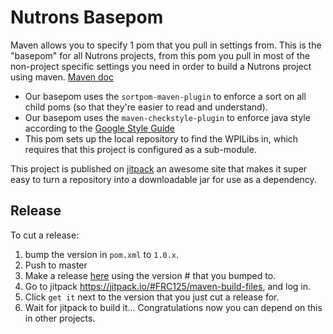 # Nutrons Basepom

Maven allows you to specify 1 pom that you pull in settings from. This is the
"basepom" for all Nutrons projects, from this pom you pull in most of the
non-project specific settings you need in order to build a Nutrons project using
maven. [Maven doc](https://maven.apache.org/pom.html#Inheritance)

* Our basepom uses the `sortpom-maven-plugin` to enforce a sort on all child poms (so that they're easier to read and
understand).
* Our basepom uses the `maven-checkstyle-plugin` to enforce java style according
  to the [Google Style Guide](https://raw.githubusercontent.com/checkstyle/checkstyle/master/src/main/resources/google_checks.xml)
* This pom sets up the local repository to find the WPILibs in, which requires that this project is configured as a sub-module.



This project is published on [jitpack](https://jitpack.io/#FRC125/ant-buildfiles) an awesome site
that makes it super easy to turn a repository into a downloadable jar for use as
a dependency.

## Release
To cut a release:
1. bump the version in `pom.xml` to `1.0.x`.
2. Push to master
3. Make a release [here](https://github.com/FRC125/maven-build-files/releases)
   using the version # that you bumped to.
4. Go to jitpack https://jitpack.io/#FRC125/maven-build-files, and log in.
5. Click `get it` next to the version that you just cut a release for.
6. Wait for jitpack to build it... Congratulations now you can depend on this in
   other projects.
